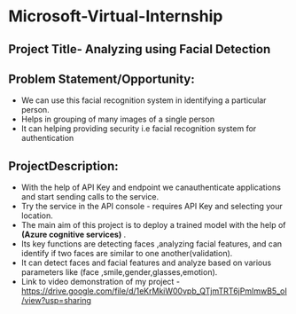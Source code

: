 # Microsoft-Virtual-Internship
## Project Title- **Analyzing using Facial Detection**
## **Problem Statement/Opportunity:**
* We can use this facial recognition system in identifying a particular person.
* Helps in grouping of many images of a single person
* It can helping providing security i.e facial recognition system for authentication
## **ProjectDescription:**
*  With  the help of API Key and endpoint we  canauthenticate  applications and start sending calls to the service.
* Try the service in the API console - requires API Key and selecting your location.
* The main aim of this project is  to deploy a  trained model with the help of **(Azure cognitive services)** .
* Its key functions are detecting faces ,analyzing facial features, and can identify if two faces  are similar to one another(validation).
* It can detect faces and facial features and analyze based on various parameters like (face ,smile,gender,glasses,emotion).
* Link to video demonstration of my project -https://drive.google.com/file/d/1eKrMkiW00vpb_QTjmTRT6jPmImwB5_oI/view?usp=sharing

